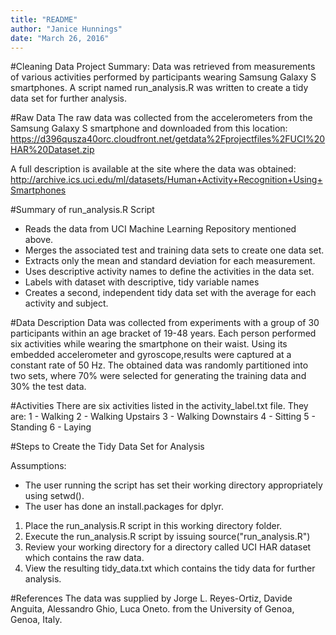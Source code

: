 ```yaml
---
title: "README"
author: "Janice Hunnings"
date: "March 26, 2016"
---
```


#Cleaning Data Project Summary:
  Data was retrieved from measurements of various activities performed by participants wearing Samsung Galaxy S smartphones.  A script named run_analysis.R was written to create a tidy data set for further analysis.


#Raw Data
  The raw data was collected from the accelerometers from the Samsung Galaxy S smartphone and downloaded from this location: https://d396qusza40orc.cloudfront.net/getdata%2Fprojectfiles%2FUCI%20HAR%20Dataset.zip

  A full description is available at the site where the data was obtained:
http://archive.ics.uci.edu/ml/datasets/Human+Activity+Recognition+Using+Smartphones 


#Summary of run_analysis.R Script
- Reads the data from UCI Machine Learning Repository mentioned above.
- Merges the associated test and training data sets to create one data set.
- Extracts only the mean and standard deviation for each measurement.
- Uses descriptive activity names to define the activities in the data set.
- Labels with dataset with descriptive, tidy variable names
- Creates a second, independent tidy data set with the average for each activity and subject.
 
#Data Description
   Data was collected from experiments with a group of 30 participants within an age bracket of 19-48
years.  Each person performed six activities while wearing the smartphone on their waist.  Using its embedded accelerometer and gyroscope,results were captured at a constant rate of 50 Hz.  The obtained data was randomly partitioned into two sets, where 70% were selected for generating the training data and 30% the test data.   

#Activities
There are six activities listed in the activity_label.txt file.  They are:
  1 - Walking
  2 - Walking Upstairs
  3 - Walking Downstairs
  4 - Sitting
  5 - Standing
  6 - Laying
  
#Steps to Create the Tidy Data Set for Analysis

Assumptions:
 - The user running the script has set their working directory appropriately using setwd().
 - The user has done an install.packages for dplyr.
 
1. Place the run_analysis.R script in this working directory folder.
3. Execute the run_analysis.R script by issuing source("run_analysis.R")
4. Review your working directory for a directory called UCI HAR dataset which contains the raw data.
5. View the resulting tidy_data.txt which contains the tidy data for further analysis.


#References
The data was supplied by Jorge L. Reyes-Ortiz, Davide Anguita, Alessandro Ghio, Luca Oneto. from the 
University of Genoa, Genoa, Italy.

















